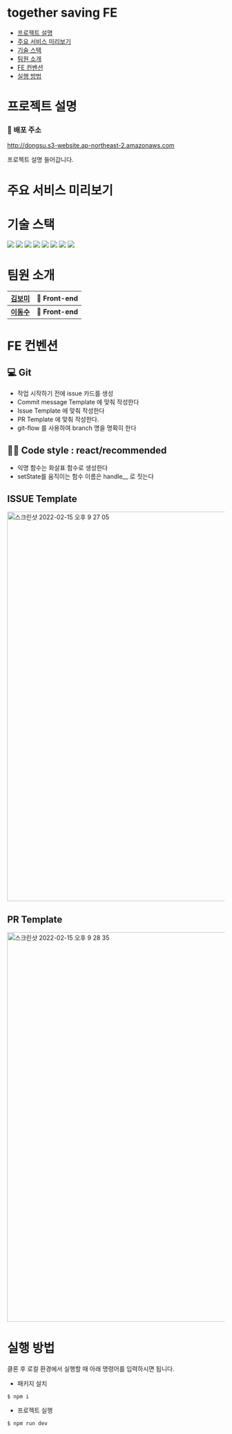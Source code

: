 # together saving FE

- [프로젝트 설명](#프로젝트-설명)
- [주요 서비스 미리보기](#주요-서비스-미리보기)
- [기술 스택](#기술-스택)
- [팀원 소개](#팀원-소개)
- [FE 컨벤션](#FE-컨벤션)
- [실행 방법](#실행-방법)

# 프로젝트 설명

### 🔗 배포 주소

http://dongsu.s3-website.ap-northeast-2.amazonaws.com

프로젝트 설명 들어갑니다.

# 주요 서비스 미리보기

# 기술 스택

<div id="a">
  <img src="https://img.shields.io/badge/front-react%20and%20hooks-61DAFB?style=for-the-badge&logo=react&logoColor=61DAFB">
  <img src="https://img.shields.io/badge/front-styled--components-DB7093?style=for-the-badge&logo=styled-components&logoColor=DB7093">
  <img src="https://img.shields.io/badge/front-Redux-764ABC?style=for-the-badge&logo=redux&logoColor=764ABC">
  <img src="https://img.shields.io/badge/front-Redux--thunk-764ABC?style=for-the-badge&logo=redux&logoColor=764ABC">
  <img src="https://img.shields.io/badge/front-axios-945DD6?style=for-the-badge&logo=axios&logoColor=945DD6">
  <img src="https://img.shields.io/badge/front-webpack-8DD6F9?style=for-the-badge&logo=webpack&logoColor=8DD6F9">
  <img src="https://img.shields.io/badge/front-babel-F9DC3E?style=for-the-badge&logo=babel&logoColor=F9DC3E">
  <img src="https://img.shields.io/badge/deploy-amazon%20aws-232F3E?style=for-the-badge&logo=amazonaws&logoColor=#232F3E">
</div>

# 팀원 소개

| [김보미](https://github.com/bxxmi)         | 🎨 Front-end     |
| ------------------------------------------ | ---------------- |
| **[이동수](https://github.com/sonicce99)** | **🎨 Front-end** |

# FE 컨벤션

## 💻 Git

- 작업 시작하기 전에 issue 카드를 생성
- Commit message Template 에 맞춰 작성한다
- Issue Template 에 맞춰 작성한다
- PR Template 에 맞춰 작성한다.
- git-flow 를 사용하여 branch 명을 명확히 한다

## 💅🏻 Code style : react/recommended

- 익명 함수는 화살표 함수로 생성한다
- setState를 움직이는 함수 이름은 handle\_\_ 로 짓는다

## ISSUE Template

<img width="900" alt="스크린샷 2022-02-15 오후 9 27 05" src="https://user-images.githubusercontent.com/87749134/154062487-c8618580-daa0-407f-a37d-013e09e53644.png">

## PR Template

<img width="900" alt="스크린샷 2022-02-15 오후 9 28 35" src="https://user-images.githubusercontent.com/87749134/154062493-6510c89f-caed-4cd6-80d0-a32d9a346928.png">

# 실행 방법

클론 후 로컬 환경에서 실행할 때 아래 명령어를 입력하시면 됩니다.

- 패키지 설치

```
$ npm i
```

- 프로젝트 실행

```
$ npm run dev
```
